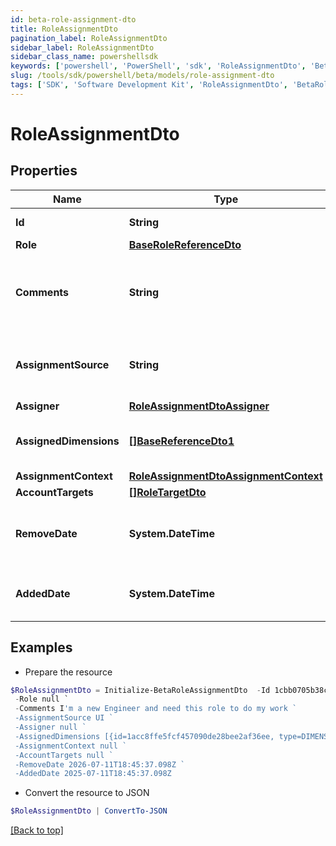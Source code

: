 ```yaml
---
id: beta-role-assignment-dto
title: RoleAssignmentDto
pagination_label: RoleAssignmentDto
sidebar_label: RoleAssignmentDto
sidebar_class_name: powershellsdk
keywords: ['powershell', 'PowerShell', 'sdk', 'RoleAssignmentDto', 'BetaRoleAssignmentDto'] 
slug: /tools/sdk/powershell/beta/models/role-assignment-dto
tags: ['SDK', 'Software Development Kit', 'RoleAssignmentDto', 'BetaRoleAssignmentDto']
---
```



# RoleAssignmentDto

## Properties

Name | Type | Description | Notes
------------ | ------------- | ------------- | -------------
**Id** | **String** | Assignment Id | [optional] 
**Role** | [**BaseRoleReferenceDto**](base-role-reference-dto) |  | [optional] 
**Comments** | **String** | Comments added by the user when the assignment was made | [optional] 
**AssignmentSource** | **String** | Source describing how this assignment was made | [optional] 
**Assigner** | [**RoleAssignmentDtoAssigner**](role-assignment-dto-assigner) |  | [optional] 
**AssignedDimensions** | [**[]BaseReferenceDto1**](base-reference-dto1) | Dimensions assigned related to this role | [optional] 
**AssignmentContext** | [**RoleAssignmentDtoAssignmentContext**](role-assignment-dto-assignment-context) |  | [optional] 
**AccountTargets** | [**[]RoleTargetDto**](role-target-dto) |  | [optional] 
**RemoveDate** | **System.DateTime** | Date that the assignment will be removed | [optional] 
**AddedDate** | **System.DateTime** | Date that the assignment was added | [optional] 

## Examples

- Prepare the resource
```powershell
$RoleAssignmentDto = Initialize-BetaRoleAssignmentDto  -Id 1cbb0705b38c4226b1334eadd8874086 `
 -Role null `
 -Comments I'm a new Engineer and need this role to do my work `
 -AssignmentSource UI `
 -Assigner null `
 -AssignedDimensions [{id=1acc8ffe5fcf457090de28bee2af36ee, type=DIMENSION, name=Northeast region}] `
 -AssignmentContext null `
 -AccountTargets null `
 -RemoveDate 2026-07-11T18:45:37.098Z `
 -AddedDate 2025-07-11T18:45:37.098Z
```

- Convert the resource to JSON
```powershell
$RoleAssignmentDto | ConvertTo-JSON
```


[[Back to top]](#) 

